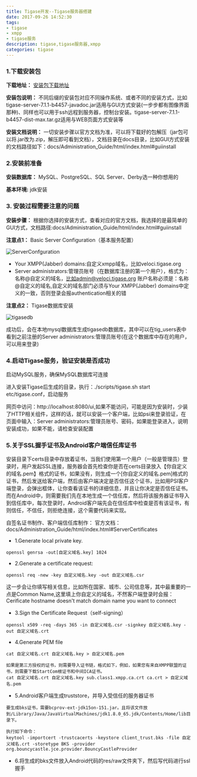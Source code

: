 ```yaml
---
title: Tigase开发--Tigase服务器搭建
date: 2017-09-26 14:52:30
tags:
- tigase
- xmpp
- tigase服务
description: tigase,tigase服务器,xmpp
categories: tigase
---
```

### 1.下载安装包

**下载地址：** [安装包下载地址](https://projects.tigase.org/projects/tigase-server/files)

**安装包说明：** 不同后缀的安装包对应不同操作系统、或者不同的安装方式，比如tigase-server-7.1.1-b4457-javadoc.jar适用与GUI方式安装(一步步都有图像界面那种)、同样也可以用于ssh远程到服务器，控制台安装。tigase-server-7.1.1-b4457-dist-max.tar.gz适用与WEB页面方式安装等

**安装文档说明：** 一切安装步骤以官方文档为准，可以将下载好的包解压（jar包可以将.jar改为.zip，解压即可看到文档），文档目录在docs目录，比如GUI方式安装的文档路径如下：docs/Administration_Guide/html/index.html#guiinstall
<!-- more -->
### 2.安装前准备

**安装数据库：** MySQL、PostgreSQL、SQL Server、Derby选一种你想用的

**基本环境:** jdk安装

### 3. 安装过程需要注意的问题

**安装步骤：** 根据你选择的安装方式，查看对应的官方文档，我选择的是最简单的GUI方式，文档路径:docs/Administration_Guide/html/index.html#guiinstall

**注意点1：** Basic Server Configuration（基本服务配置）

![ServerConfguration](http://alonesingingstar.site/Tigase开发-Tigase服务器搭建/serverConfiguration.gif)

* Your XMPP(Jabber) domains:自定义xmpp域名，比如veloci.tigase.org
* Server administrators:管理员账号（在数据库注册的第一个用户），格式为：名称@自定义的域名，比如admin@veloci.tigase.org
账户名称必须是：名称@自定义的域名,自定义的域名部门必须与Your XMPP(Jabber) domains中定义的一致，否则登录会报authentication相关的错

**注意点2：** Tigase数据库安装

![tigasedb](http://alonesingingstar.site/Tigase开发-Tigase服务器搭建/tigasedb.jpg)

成功后，会在本地mysql数据库生成tigasedb数据库，其中可以在tig_users表中看到之前注册的Server administrators:管理员账号(在这个数据库中存在的用户，可以用来登录)

### 4.启动Tigase服务，验证安装是否成功
启动MySQL服务，确保MySQL数据库可连接

进入安装Tigase后生成的目录，执行：./scripts/tigase.sh start etc/tigase.conf，启动服务

网页中访问：http://localhost:8080/ui,如果不能访问，可能是因为安装时，少装了HTTP相关组件，这样的话，就可以安装一个客户端，比如psi来登录验证，在页面中输入：Server administrators:管理员账号、密码，如果能登录进入，说明安装成功，如果不能，请检查安装配置

### 5.关于SSL握手证书及Android客户端信任库证书

安装目录下certs目录中存放着证书，当我们使用第一个用户（一般是管理员）登录时，用户发起SSL连接，服务器会首先检查你是否在certs目录放入【你自定义的域名.pem】格式的证书，如果没有，则生成一个[你自定义的域名.pem]格式的证书，然后发送给客户端，然后由客户端决定是否信任这个证书，比如用PSI客户端登录，会弹出框体，让你查看该证书的详细信息，并且让你决定是否信任证书。而在Android中，则需要我们先在本地生成一个信任库，然后将该服务器证书导入到信任库中，每次登录时，Android客户端先会在信任库中检查是否有该证书，有则信任，不信任，则拒绝连接，这个需要代码来实现。

自签名证书制作、客户端信任库制作：
官方文档：docs/Administration_Guide/html/index.html#ServerCertificates

* 1.Generate local private key.
```
openssl genrsa -out[自定义域名.key] 1024
```

* 2.Generate a certificate request:
```
openssl req -new -key 自定义域名.key -out 自定义域名.csr
```

这一步会让你填写相关信息，比如所在国家、城市、公司信息等，其中最重要的一点是Common Name,这里填上你自定义的域名，不然客户端登录时会报：Cerificate hostname doesn't match domain name you want to connect

* 3.Sign the Certificate Request（self-signing）
```
openssl x509 -req -days 365 -in 自定义域名.csr -signkey 自定义域名.key -out 自定义域名.crt
```
* 4.Generate PEM file
```
cat 自定义域名.crt 自定义域名.key > 自定义域名.pem

如果是第三方授权的证书，则需要导入证书链，格式如下，例如，如果您有来自XMPP联盟的证书，则需要下载StartCom根证书和中间ICA证书。
cat 自定义域名.crt 自定义域名.key sub.class1.xmpp.ca.crt ca.crt > 自定义域名.pem
```

* 5.Android客户端生成truststore，并导入受信任的服务器证书
```
要生成bks证书，需要bcprov-ext-jdk15on-151.jar。且将该文件放到/Library/Java/JavaVirtualMachines/jdk1.8.0_65.jdk/Contents/Home/lib目录下。

执行如下命令：
keytool -importcert -trustcacerts -keystore client_trust.bks -file 自定义域名.crt -storetype BKS -provider org.bouncycastle.jce.provider.BouncyCastleProvider
```
* 6.将生成的bks文件放入Android代码的res/raw文件夹下，然后写代码进行ssl握手
